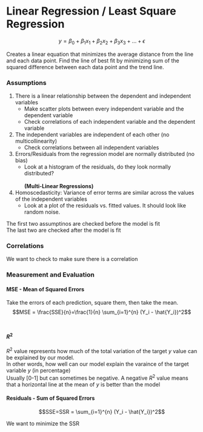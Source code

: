 # Linear Regression / Least Square Regression

$$y = \beta_0 + \beta_1 x_1 + \beta_2 x_2 + \beta_3 x_3 + \ldots + \epsilon$$

Creates a linear equation that minimizes the average distance from the line and each data point. Find the line of best fit by minimizing sum of the squared difference between each data point and the trend line.

### Assumptions
1. There is a linear relationship between the dependent and independent variables
    * Make scatter plots between every independent variable and the dependent variable
    * Check correlations of each independent variable and the dependent variable
2. The independent variables are independent of each other (no multicollinearity)
    * Check correlations between all independent variables
3. Errors/Residuals from the regression model are normally distributed (no bias)
    * Look at a histogram of the residuals, do they look normally distributed? <br><br>
__(Multi-Linear Regressions)__
4. Homoscedasticity: Variance of error terms are similar across the values of the independent variables
    * Look at a plot of the residuals vs. fitted values. It should look like random noise.

The first two assumptinos are checked before the model is fit <br>
The last two are checked after the model is fit 

### Correlations
We want to check to make sure there is a correlation

### Measurement and Evaluation

#### MSE - Mean of Squared Errors
Take the errors of each prediction, square them, then take the mean.
$$MSE = \frac{SSE}{n}=\frac{1}{n} \sum_{i=1}^{n} (Y_i - \hat{Y_i})^2$$ 
<br>
#### $R^2$ 
$R^2$ value represents how much of the total variation of the target _y_ value can be explained by our model.<br>
In other words, how well can our model explain the varaince of the target variable _y_ (in percentage) <br>
Usually [0-1] but can sometimes be negative. A negative $R^2$ value means that a horizontal line at the mean of _y_ is better than the model




#### Residuals - Sum of Squared Errors
$$SSE=SSR = \sum_{i=1}^{n} (Y_i - \hat{Y_i})^2$$ 

We want to minimize the SSR
